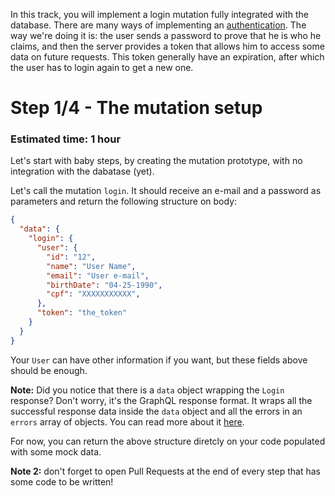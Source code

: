 In this track, you will implement a login mutation fully integrated with the database. There are many ways of implementing an [authentication](https://en.wikipedia.org/wiki/Authentication_server). The way we're doing it is: the user sends a password to prove that he is who he claims, and then the server provides a token that allows him to access some data on future requests. This token generally have an expiration, after which the user has to login again to get a new one. 

# Step 1/4 - The mutation setup
### Estimated time: 1 hour

Let's start with baby steps, by creating the mutation prototype, with no integration with the dabatase (yet).

Let's call the mutation `login`. It should receive an e-mail and a password as parameters and return the following structure on body:

```json
{
  "data": {
    "login": {
      "user": {
        "id": "12",
        "name": "User Name",
        "email": "User e-mail",
        "birthDate": "04-25-1990",
        "cpf": "XXXXXXXXXXX",
      },
      "token": "the_token"
    }
  } 
}
```

Your `User` can have other information if you want, but these fields above should be enough.

**Note:** Did you notice that there is a `data` object wrapping the `Login` response? Don't worry, it's the GraphQL response format. It wraps all the successful response data inside the `data` object and all the errors in an `errors` array of objects. You can read more about it [here](https://github.com/graphql/graphql-spec/blob/master/spec/Section%207%20--%20Response.md#data).

For now, you can return the above structure diretcly on your code populated with some mock data.

**Note 2:** don't forget to open Pull Requests at the end of every step that has some code to be written!

